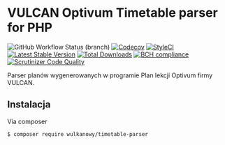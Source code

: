 # VULCAN Optivum Timetable parser for PHP

![GitHub Workflow Status (branch)](https://img.shields.io/github/actions/workflow/status/wulkanowy/timetable-parser-php/tests.yml?branch=master&style=flat-square)
[![Codecov](https://img.shields.io/codecov/c/github/wulkanowy/timetable-parser-php/master.svg?style=flat-square)](https://codecov.io/gh/wulkanowy/timetable-parser-php)
[![StyleCI](https://styleci.io/repos/126021069/shield?branch=master)](https://styleci.io/repos/126021069)
[![Latest Stable Version](https://poser.pugx.org/wulkanowy/timetable-parser/v/stable?format=flat-square)](https://packagist.org/packages/wulkanowy/timetable-parser)
[![Total Downloads](https://poser.pugx.org/wulkanowy/timetable-parser/downloads?format=flat-square)](https://packagist.org/packages/wulkanowy/timetable-parser)
[![BCH compliance](https://bettercodehub.com/edge/badge/wulkanowy/timetable-parser-php?branch=master)](https://bettercodehub.com/)
[![Scrutinizer Code Quality](https://scrutinizer-ci.com/g/wulkanowy/timetable-parser-php/badges/quality-score.png?b=master)](https://scrutinizer-ci.com/g/wulkanowy/timetable-parser-php/?branch=master)

Parser planów wygenerowanych w programie Plan lekcji Optivum firmy VULCAN.

## Instalacja

Via composer

```bash
$ composer require wulkanowy/timetable-parser
```
